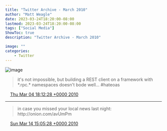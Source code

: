 ```yaml
---
title: "Twitter Archive - March 2010"
author: "Matt Weagle"
date: 2023-03-24T18:20:00-08:00
lastmod: 2023-03-24T18:20:00-08:00
tags: ["Social Media"]
ShowToc: true
description: "Twitter Archive - March 2010"

image: ""
categories: 
    - Twitter
---
```

![image](/sadtwitterbird3.jpg)

> it's not impossible, but building a REST client on a framework with \*\.rpc\.\* namespaces doesn't bode well\.\.\. \#hateoas

<img src="./media/tweet.ico" width="12" /> [Thu Mar 04 18:12:28 +0000 2010](https://twitter.com/mweagle/status/9984246921)

----

> in case you missed your local news last night: http://onion\.com/avUmPm

<img src="./media/tweet.ico" width="12" /> [Sun Mar 14 15:05:28 +0000 2010](https://twitter.com/mweagle/status/10472222177)
